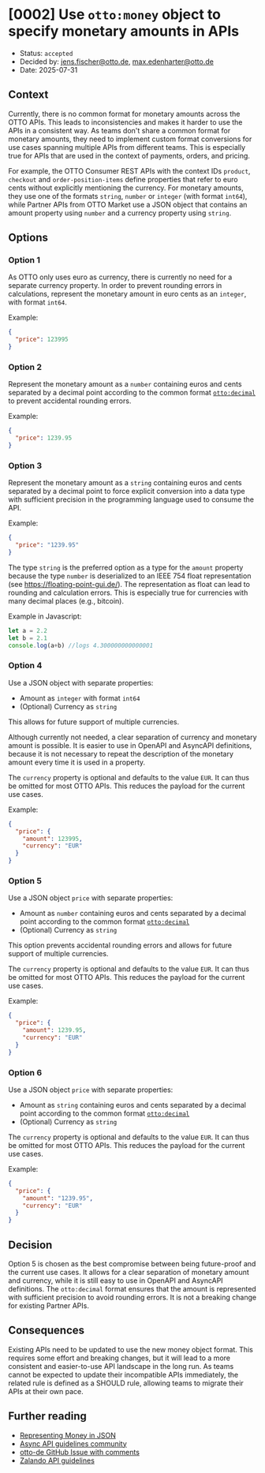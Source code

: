 # [0002] Use `otto:money` object to specify monetary amounts in APIs

- Status: `accepted`
- Decided by: <jens.fischer@otto.de>, <max.edenharter@otto.de>
- Date: 2025-07-31

## Context

Currently, there is no common format for monetary amounts across the OTTO APIs. This leads to inconsistencies and makes it harder to use the APIs in a consistent way. As teams don't share a common format for monetary amounts, they need to implement custom format conversions for use cases spanning multiple APIs from different teams. This is especially true for APIs that are used in the context of payments, orders, and pricing.

For example, the OTTO Consumer REST APIs with the context IDs `product`, `checkout` and `order-position-items` define properties that refer to euro cents without explicitly mentioning the currency. For monetary amounts, they use one of the formats `string`, `number` or `integer` (with format `int64`), while Partner APIs from OTTO Market use a JSON object that contains an amount property using `number` and a currency property using `string`.

## Options

### Option 1

As OTTO only uses euro as currency, there is currently no need for a separate currency property.
In order to prevent rounding errors in calculations, represent the monetary amount in euro cents as an `integer`, with format `int64`.

Example:

```json
{
  "price": 123995
}
```

### Option 2

Represent the monetary amount as a `number` containing euros and cents separated by a decimal point according to the common format [`otto:decimal`][rule-R100079] to prevent accidental rounding errors.

Example:

```json
{
  "price": 1239.95
}
```

### Option 3

Represent the monetary amount as a `string` containing euros and cents separated by a decimal point to force explicit conversion into a data type with sufficient precision in the programming language used to consume the API.

Example:

```json
{
  "price": "1239.95"
}
```

The type `string` is the preferred option as a type for the `amount` property because the type `number` is deserialized to an IEEE 754 float representation (see https://floating-point-gui.de/).
The representation as float can lead to rounding and calculation errors.
This is especially true for currencies with many decimal places (e.g., bitcoin).

Example in Javascript:

```javascript
let a = 2.2
let b = 2.1
console.log(a+b) //logs 4.300000000000001
```

### Option 4

Use a JSON object with separate properties:

- Amount as `integer` with format `int64`
- (Optional) Currency as `string` 
  
This allows for future support of multiple currencies.

Although currently not needed, a clear separation of currency and monetary amount is possible.
It is easier to use in OpenAPI and AsyncAPI definitions, because it is not necessary to repeat the description of the monetary amount every time it is used in a property.

The `currency` property is optional and defaults to the value `EUR`. It can thus be omitted for most OTTO APIs. This reduces the payload for the current use cases.

Example:

```json
{
  "price": {
    "amount": 123995,
    "currency": "EUR"
  }
}
```

### Option 5

Use a JSON object `price` with separate properties:

- Amount as `number` containing euros and cents separated by a decimal point according to the common format [`otto:decimal`][rule-R100079] 
- (Optional) Currency as `string` 

This option prevents accidental rounding errors and allows for future support of multiple currencies.

The `currency` property is optional and defaults to the value `EUR`. It can thus be omitted for most OTTO APIs. This reduces the payload for the current use cases.

Example:

```json
{
  "price": {
    "amount": 1239.95,
    "currency": "EUR"
  }
}
```

### Option 6

Use a JSON object `price` with separate properties:

- Amount as `string` containing euros and cents separated by a decimal point according to the common format [`otto:decimal`][rule-R100079] 
- (Optional) Currency as `string` 

The `currency` property is optional and defaults to the value `EUR`. It can thus be omitted for most OTTO APIs. This reduces the payload for the current use cases.

Example:

```json
{
  "price": {
    "amount": "1239.95",
    "currency": "EUR"
  }
}
```

## Decision

Option 5 is chosen as the best compromise between being future-proof and the current use cases.
It allows for a clear separation of monetary amount and currency, while it is still easy to use in OpenAPI and AsyncAPI definitions.
The `otto:decimal` format ensures that the amount is represented with sufficient precision to avoid rounding errors.
It is not a breaking change for existing Partner APIs.

## Consequences

Existing APIs need to be updated to use the new money object format.
This requires some effort and breaking changes, but it will lead to a more consistent and easier-to-use API landscape in the long run.
As teams cannot be expected to update their incompatible APIs immediately, the related rule is defined as a SHOULD rule, allowing teams to migrate their APIs at their own pace.

## Further reading

* [Representing Money in JSON](https://github.com/FasterXML/jackson-datatypes-misc/blob/2.x/javax-money/MONEY.md)
* [Async API guidelines community](https://otto-eg.atlassian.net/wiki/spaces/P20/pages/123274149/Async+api+guidelines+community#:~:text=Guideline%20missing%20for%20%E2%80%9Cmoney%E2%80%9D%20or%20%E2%80%9Cprice%E2%80%9D%20format)
* [otto-de GitHub Issue with comments](https://github.com/otto-de/api-guidelines/issues/29)
* [Zalando API guidelines](https://opensource.zalando.com/restful-api-guidelines/#173)

[rule-R100079]: ../api-guidelines/global/json/canonical-data-types/rules/should-use-common-otto-decimal-format.md




